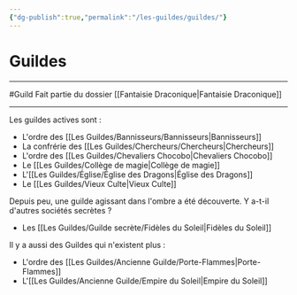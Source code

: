 ```yaml
---
{"dg-publish":true,"permalink":"/les-guildes/guildes/"}
---
```


# Guildes
---
#Guild 
Fait partie du dossier [[Fantaisie Draconique\|Fantaisie Draconique]]

-------
Les guildes actives sont :
- L'ordre des [[Les Guildes/Bannisseurs/Bannisseurs\|Bannisseurs]]
- La confrérie des [[Les Guildes/Chercheurs/Chercheurs\|Chercheurs]]
- L'ordre des [[Les Guildes/Chevaliers Chocobo\|Chevaliers Chocobo]]
- Le [[Les Guildes/Collège de magie\|Collège de magie]]
- L'[[Les Guildes/Église/Église des Dragons\|Église des Dragons]]
- Le [[Les Guildes/Vieux Culte\|Vieux Culte]]

Depuis peu, une guilde agissant dans l'ombre a été découverte. Y a-t-il d'autres sociétés secrètes ?
- Les [[Les Guildes/Guilde secrète/Fidèles du Soleil\|Fidèles du Soleil]]

Il y a aussi des Guildes qui n'existent plus :
- L'ordre des [[Les Guildes/Ancienne Guilde/Porte-Flammes\|Porte-Flammes]]
- L'[[Les Guildes/Ancienne Guilde/Empire du Soleil\|Empire du Soleil]]